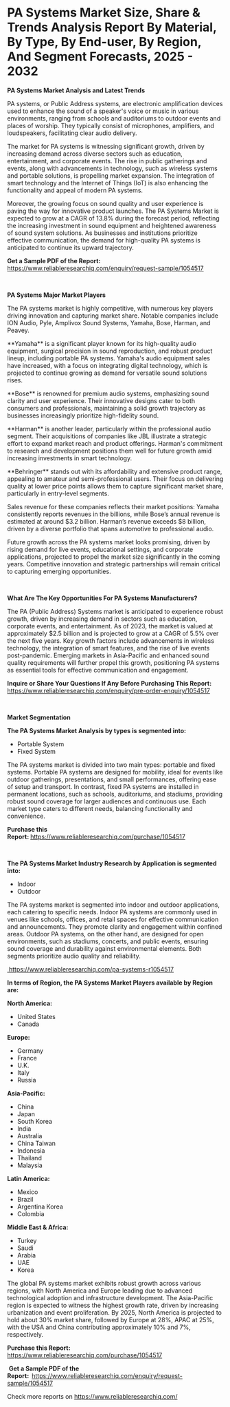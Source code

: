 <p><h1>PA Systems Market Size, Share & Trends Analysis Report By Material, By Type, By End-user, By Region, And Segment Forecasts, 2025 - 2032</h1></p><p><strong>PA Systems Market Analysis and Latest Trends</strong></p>
<p><p>PA systems, or Public Address systems, are electronic amplification devices used to enhance the sound of a speaker's voice or music in various environments, ranging from schools and auditoriums to outdoor events and places of worship. They typically consist of microphones, amplifiers, and loudspeakers, facilitating clear audio delivery.</p><p>The market for PA systems is witnessing significant growth, driven by increasing demand across diverse sectors such as education, entertainment, and corporate events. The rise in public gatherings and events, along with advancements in technology, such as wireless systems and portable solutions, is propelling market expansion. The integration of smart technology and the Internet of Things (IoT) is also enhancing the functionality and appeal of modern PA systems.</p><p>Moreover, the growing focus on sound quality and user experience is paving the way for innovative product launches. The PA Systems Market is expected to grow at a CAGR of 13.8% during the forecast period, reflecting the increasing investment in sound equipment and heightened awareness of sound system solutions. As businesses and institutions prioritize effective communication, the demand for high-quality PA systems is anticipated to continue its upward trajectory.</p></p>
<p><strong>Get a Sample PDF of the Report:&nbsp;</strong> <a href="https://www.reliableresearchiq.com/enquiry/request-sample/1054517?utm_campaign=2285&utm_medium=2&utm_source=Github&utm_content=ia&utm_term=09042025&utm_id=pa-systems">https://www.reliableresearchiq.com/enquiry/request-sample/1054517</a></p>
<p>&nbsp;</p>
<p><strong>PA Systems Major Market Players</strong></p>
<p><p>The PA systems market is highly competitive, with numerous key players driving innovation and capturing market share. Notable companies include ION Audio, Pyle, Amplivox Sound Systems, Yamaha, Bose, Harman, and Peavey. </p><p>**Yamaha** is a significant player known for its high-quality audio equipment, surgical precision in sound reproduction, and robust product lineup, including portable PA systems. Yamaha's audio equipment sales have increased, with a focus on integrating digital technology, which is projected to continue growing as demand for versatile sound solutions rises.</p><p>**Bose** is renowned for premium audio systems, emphasizing sound clarity and user experience. Their innovative designs cater to both consumers and professionals, maintaining a solid growth trajectory as businesses increasingly prioritize high-fidelity sound.</p><p>**Harman** is another leader, particularly within the professional audio segment. Their acquisitions of companies like JBL illustrate a strategic effort to expand market reach and product offerings. Harman's commitment to research and development positions them well for future growth amid increasing investments in smart technology.</p><p>**Behringer** stands out with its affordability and extensive product range, appealing to amateur and semi-professional users. Their focus on delivering quality at lower price points allows them to capture significant market share, particularly in entry-level segments.</p><p>Sales revenue for these companies reflects their market positions: Yamaha consistently reports revenues in the billions, while Bose’s annual revenue is estimated at around $3.2 billion. Harman’s revenue exceeds $8 billion, driven by a diverse portfolio that spans automotive to professional audio.</p><p>Future growth across the PA systems market looks promising, driven by rising demand for live events, educational settings, and corporate applications, projected to propel the market size significantly in the coming years. Competitive innovation and strategic partnerships will remain critical to capturing emerging opportunities.</p></p>
<p>&nbsp;</p>
<p><strong>What Are The Key Opportunities For PA Systems Manufacturers?</strong></p>
<p><p>The PA (Public Address) Systems market is anticipated to experience robust growth, driven by increasing demand in sectors such as education, corporate events, and entertainment. As of 2023, the market is valued at approximately $2.5 billion and is projected to grow at a CAGR of 5.5% over the next five years. Key growth factors include advancements in wireless technology, the integration of smart features, and the rise of live events post-pandemic. Emerging markets in Asia-Pacific and enhanced sound quality requirements will further propel this growth, positioning PA systems as essential tools for effective communication and engagement.</p></p>
<p><strong>Inquire or Share Your Questions If Any Before Purchasing This Report:</strong> <a href="https://www.reliableresearchiq.com/enquiry/pre-order-enquiry/1054517?utm_campaign=2285&utm_medium=2&utm_source=Github&utm_content=ia&utm_term=09042025&utm_id=pa-systems">https://www.reliableresearchiq.com/enquiry/pre-order-enquiry/1054517</a></p>
<p>&nbsp;</p>
<p><strong>Market Segmentation</strong></p>
<p><strong>The PA Systems Market Analysis by types is segmented into:</strong></p>
<p><ul><li>Portable System</li><li>Fixed System</li></ul></p>
<p><p>The PA systems market is divided into two main types: portable and fixed systems. Portable PA systems are designed for mobility, ideal for events like outdoor gatherings, presentations, and small performances, offering ease of setup and transport. In contrast, fixed PA systems are installed in permanent locations, such as schools, auditoriums, and stadiums, providing robust sound coverage for larger audiences and continuous use. Each market type caters to different needs, balancing functionality and convenience.</p></p>
<p><strong>Purchase this Report:&nbsp;</strong><a href="https://www.reliableresearchiq.com/purchase/1054517?utm_campaign=2285&utm_medium=2&utm_source=Github&utm_content=ia&utm_term=09042025&utm_id=pa-systems">https://www.reliableresearchiq.com/purchase/1054517</a></p>
<p>&nbsp;</p>
<p><strong>The PA Systems Market Industry Research by Application is segmented into:</strong></p>
<p><ul><li>Indoor</li><li>Outdoor</li></ul></p>
<p><p>The PA systems market is segmented into indoor and outdoor applications, each catering to specific needs. Indoor PA systems are commonly used in venues like schools, offices, and retail spaces for effective communication and announcements. They promote clarity and engagement within confined areas. Outdoor PA systems, on the other hand, are designed for open environments, such as stadiums, concerts, and public events, ensuring sound coverage and durability against environmental elements. Both segments prioritize audio quality and reliability.</p></p>
<p><a href="https://www.reliableresearchiq.com/pa-systems-r1054517?utm_campaign=2285&utm_medium=2&utm_source=Github&utm_content=ia&utm_term=09042025&utm_id=pa-systems">&nbsp;https://www.reliableresearchiq.com/pa-systems-r1054517</a></p>
<p><strong>In terms of Region, the PA Systems Market Players available by Region are:</strong></p>
<p>
    <p> <strong> North America: </strong>
        <ul>
            <li>United States</li>
            <li>Canada</li>
        </ul>
        </p> 
    <p> <strong> Europe: </strong>
        <ul>
            <li>Germany</li>
            <li>France</li>
            <li>U.K.</li>
            <li>Italy</li>
            <li>Russia</li>
        </ul>
        </p> 
    <p> <strong> Asia-Pacific: </strong>
        <ul>
            <li>China</li>
            <li>Japan</li>
            <li>South Korea</li>
            <li>India</li>
            <li>Australia</li>
            <li>China Taiwan</li>
            <li>Indonesia</li>
            <li>Thailand</li>
            <li>Malaysia</li>
        </ul>
        </p> 
    <p> <strong> Latin America: </strong>
        <ul>
            <li>Mexico</li>
            <li>Brazil</li>
            <li>Argentina Korea</li>
            <li>Colombia</li>
        </ul>
        </p> 
    <p> <strong> Middle East & Africa: </strong>
        <ul>
            <li>Turkey</li>
            <li>Saudi</li>
            <li>Arabia</li>
            <li>UAE</li>
            <li>Korea</li>
        </ul>
    </p>
    </p>
<p><p>The global PA systems market exhibits robust growth across various regions, with North America and Europe leading due to advanced technological adoption and infrastructure development. The Asia-Pacific region is expected to witness the highest growth rate, driven by increasing urbanization and event proliferation. By 2025, North America is projected to hold about 30% market share, followed by Europe at 28%, APAC at 25%, with the USA and China contributing approximately 10% and 7%, respectively.</p></p>
<p><strong>Purchase this Report: </strong><a href="https://www.reliableresearchiq.com/purchase/1054517?utm_campaign=2285&utm_medium=2&utm_source=Github&utm_content=ia&utm_term=09042025&utm_id=pa-systems">https://www.reliableresearchiq.com/purchase/1054517</a></p>
<p>&nbsp;<strong>Get a Sample PDF of the Report:&nbsp;&nbsp;</strong><a href="https://www.reliableresearchiq.com/enquiry/request-sample/1054517?utm_campaign=2285&utm_medium=2&utm_source=Github&utm_content=ia&utm_term=09042025&utm_id=pa-systems">https://www.reliableresearchiq.com/enquiry/request-sample/1054517</a></p>
<p><strong></strong></p>
<p>Check more reports on <a href="https://www.reliableresearchiq.com/?utm_campaign=2285&utm_medium=2&utm_source=Github&utm_content=ia&utm_term=09042025&utm_id=pa-systems">https://www.reliableresearchiq.com/</a></p>